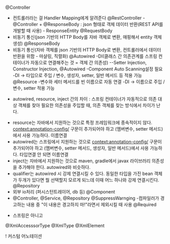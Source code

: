 @Controller
- 컨트롤러라는 걸 Handler Mapping에게 알려준다
@RestController
-@Controller + @ResponseBody : json 형태로 객체 데이터 반환(REST API를 개발할 때 사용) - ResponseEntity
@RequestBody
- 비동기 통신(json 기반의 HTTP Body를 자바 객체로 변환, 매핑해서 entity 객체 생성)
@ResponseBody
- 비동기 통신(자바 객체를 json 기반의 HTTP Body로 변환, 컨트롤러에서 데이터 반환을 위함 - 마샬링, 직렬화)
@Autowired
-DI(클래스 간 의존관계를 스프링 컨테이너가 자동으로 연결해주는 것 = 객체 간 의존성)
--Setter Injection, Constructor Injection, @Autowired
-Component Auto Scanning설정 필요
-DI -> 타입으로 주입 / 변수, 생성자, setter, 일반 메서드 등 적용 가능
@Resource
-변수와 세터 메서드를 빈 이름으로 자동 연결
-DI -> 이름으로 주입 / 변수, setter 적용 가능
* autowired, resource, inject 간의 차이 : 스프링 컨테이너가 자동적으로 의존 대상 객체를 찾아 필요한 의존성을 주입할 때, 의존 객체를 찾는 방식에서 차이가 난다.
- resource는 자바에서 지원하는 것으로 특정 프레임워크에 종속적이지 않다. <context:annotation-config/> 구문이 추가되어야 하고 (멤버변수, setter 메서드)에서 사용 가능하다. 이름연결
- autowired는 스프링에서 지원하는 것으로 <context:annotation-config/> 구문이 추가되어야 하고 (멤버변수, setter 메서드, 생성자, 일반 메서드)에서 사용 가능하다. 타입연결 안 되면 이름연결
- inject는 자바에서 지원하는 것으로 maven, gradle에서 javax 라이브러리 의존성을 추가해야 한다. autowired와 비슷하다.
- qualifier는 autowired 시 강제 연결시킬 수 있다. 동일한 타입을 가진 bean 객체가 두개가 있다면 뭘 선택할지 모르게 되느데 이때 어느 하나와 강제 연결시킨다.
@Repository
- 외부 io처리 (퍼시스턴트레이어, db 등)
@Component
- @Controller, @Service, @Repository 
@SuppressWarnging
-컴파일러가 경고하는 내용 중 "이 내용은 경고하지 마!"라면서 제외시킬 때 사용
@Required


* 스프링은 아니고

@XmlAccesssorType
@XmlType
@XmlElement


! 커스텀 어노테이션

